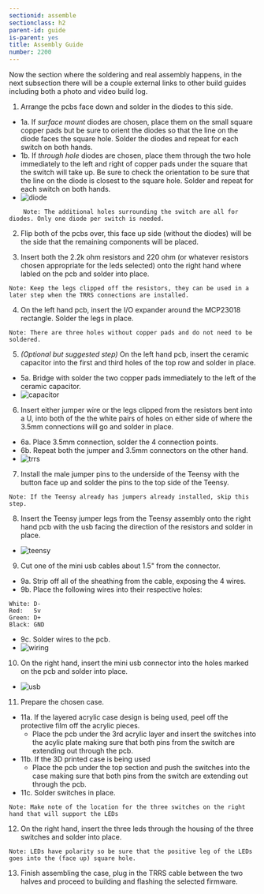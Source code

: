 ```yaml
---
sectionid: assemble
sectionclass: h2
parent-id: guide
is-parent: yes
title: Assembly Guide
number: 2200
---
```


Now the section where the soldering and real assembly happens, in the next subsection there will be a couple external links to other build guides including both a photo and video build log.

1. Arrange the pcbs face down and solder in the diodes to this side.
  * 1a. If _surface mount_ diodes are chosen, place them on the small square copper pads but be sure to orient the diodes so that the line on the diode faces the square hole. Solder the diodes and repeat for each switch on both hands.
  * 1b. If _through hole_ diodes are chosen, place them through the two hole immediately to the left and right of copper pads under the square that the switch will take up. Be sure to check the orientation to be sure that the line on the diode is closest to the square hole. Solder and repeat for each switch on both hands.
  * ![diode](../img/diode-min.jpg)
~~~    
	Note: The additional holes surrounding the switch are all for diodes. Only one diode per switch is needed.
~~~

2. Flip both of the pcbs over, this face up side (without the diodes) will be the side that the remaining components will be placed.

3. Insert both the 2.2k ohm resistors and 220 ohm (or whatever resistors chosen appropriate for the leds selected) onto the right hand where labled on the pcb and solder into place. 
~~~
Note: Keep the legs clipped off the resistors, they can be used in a later step when the TRRS connections are installed.
~~~

4. On the left hand pcb, insert the I/O expander around the MCP23018 rectangle. Solder the legs in place.
~~~
Note: There are three holes without copper pads and do not need to be soldered.
~~~

5. _(Optional but suggested step)_ On the left hand pcb, insert the ceramic capacitor into the first and third holes of the top row and solder in place.
 * 5a. Bridge with solder the two copper pads immediately to the left of the ceramic capacitor.
 * ![capacitor](../img/ceramic-min.jpg)

6. Insert either jumper wire or the legs clipped from the resistors bent into a U, into both of the the white pairs of holes on either side of where the 3.5mm connections will go and solder in place.
 * 6a. Place 3.5mm connection, solder the 4 connection points.
 * 6b. Repeat both the jumper and 3.5mm connectors on the other hand.
 * ![trrs](../img/trrs-min.jpg)

7. Install the male jumper pins to the underside of the Teensy with the button face up and solder the pins to the top side of the Teensy.
~~~
Note: If the Teensy already has jumpers already installed, skip this step.
~~~


8. Insert the Teensy jumper legs from the Teensy assembly onto the right hand pcb with the usb facing the direction of the resistors and solder in place.
 * ![teensy](../img/teensy-min.jpg)

9. Cut one of the mini usb cables about 1.5" from the connector.
 * 9a. Strip off all of the sheathing from the cable, exposing the 4 wires.
 * 9b. Place the following wires into their respective holes:
~~~   
White: D-
Red:   5v
Green: D+
Black: GND
~~~
 * 9c. Solder wires to the pcb.
 * ![wiring](../img/wiring-min.jpg)

10. On the right hand, insert the mini usb connector into the holes marked on the pcb and solder into place.
 * ![usb](../img/usb-min.jpg)

11. Prepare the chosen case.
 * 11a. If the layered acrylic case design is being used, peel off the protective film off the acrylic pieces. 
   * Place the pcb under the 3rd acrylic layer and insert the switches into the acylic plate making sure that both pins from the switch are extending out through the pcb.
 * 11b. If the 3D printed case is being used
   * Place the pcb under the top section and push the switches into the case making sure that both pins from the switch are extending out through the pcb.
 * 11c. Solder switches in place.
~~~
Note: Make note of the location for the three switches on the right hand that will support the LEDs
~~~
  
12. On the right hand, insert the three leds through the housing of the three switches and solder into place.
~~~
Note: LEDs have polarity so be sure that the positive leg of the LEDs goes into the (face up) square hole.
~~~
	
13. Finish assembling the case, plug in the TRRS cable between the two halves and proceed to building and flashing the selected firmware.

